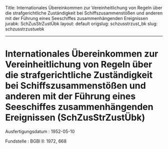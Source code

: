 Title: Internationales Übereinkommen zur Vereinheitlichung von Regeln über die strafgerichtliche
  Zuständigkeit bei Schiffszusammenstößen und anderen mit der Führung eines Seeschiffes
  zusammenhängenden Ereignissen
jurabk: SchZusStrZustÜbk
layout: default
origslug: schzusstrzust_bk
slug: schzusstrzustuebk

---

# Internationales Übereinkommen zur Vereinheitlichung von Regeln über die strafgerichtliche Zuständigkeit bei Schiffszusammenstößen und anderen mit der Führung eines Seeschiffes zusammenhängenden Ereignissen (SchZusStrZustÜbk)

Ausfertigungsdatum
:   1952-05-10

Fundstelle
:   BGBl II: 1972, 668

